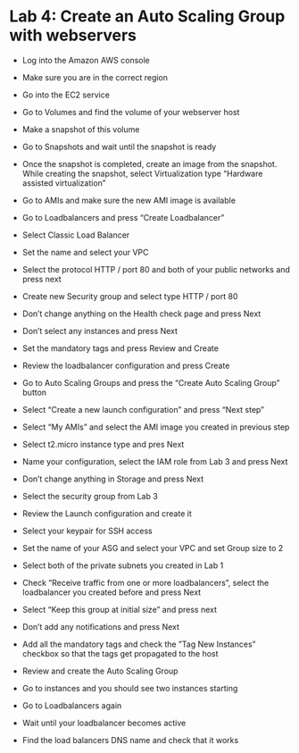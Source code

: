 # Lab 4: Create an Auto Scaling Group with webservers

* Log into the Amazon AWS console
* Make sure you are in the correct region
* Go into the EC2 service

* Go to Volumes and find the volume of your webserver host
* Make a snapshot of this volume
* Go to Snapshots and wait until the snapshot is ready
* Once the snapshot is completed, create an image from the snapshot. While creating the snapshot, select Virtualization type “Hardware assisted virtualization”
* Go to AMIs and make sure the new AMI image is available

* Go to Loadbalancers and press “Create Loadbalancer”
* Select Classic Load Balancer
* Set the name and select your VPC
* Select the protocol HTTP / port 80 and both of your public networks and press next
* Create new Security group and select type HTTP / port 80
* Don’t change anything on the Health check page and press Next
* Don’t select any instances and press Next
* Set the mandatory tags and press Review and Create
* Review the loadbalancer configuration and press Create

* Go to Auto Scaling Groups and press the “Create Auto Scaling Group” button
* Select “Create a new launch configuration” and press “Next step”
* Select “My AMIs” and select the AMI image you created in previous step
* Select t2.micro instance type and pres Next
* Name your configuration, select the IAM role from Lab 3 and press Next
* Don’t change anything in Storage and press Next
* Select the security group from Lab 3
* Review the Launch configuration and create it
* Select your keypair for SSH access
* Set the name of your ASG and select your VPC and set Group size to 2
* Select both of the private subnets you created in Lab 1
* Check “Receive traffic from one or more loadbalancers”, select the loadbalancer you created before and press Next
* Select “Keep this group at initial size” and press next
* Don’t add any notifications and press Next
* Add all the mandatory tags and check the ”Tag New Instances” checkbox so that the tags get propagated to the host
* Review and create the Auto Scaling Group
* Go to instances and you should see two instances starting

* Go to Loadbalancers again
* Wait until your loadbalancer becomes active
* Find the load balancers DNS name and check that it works
